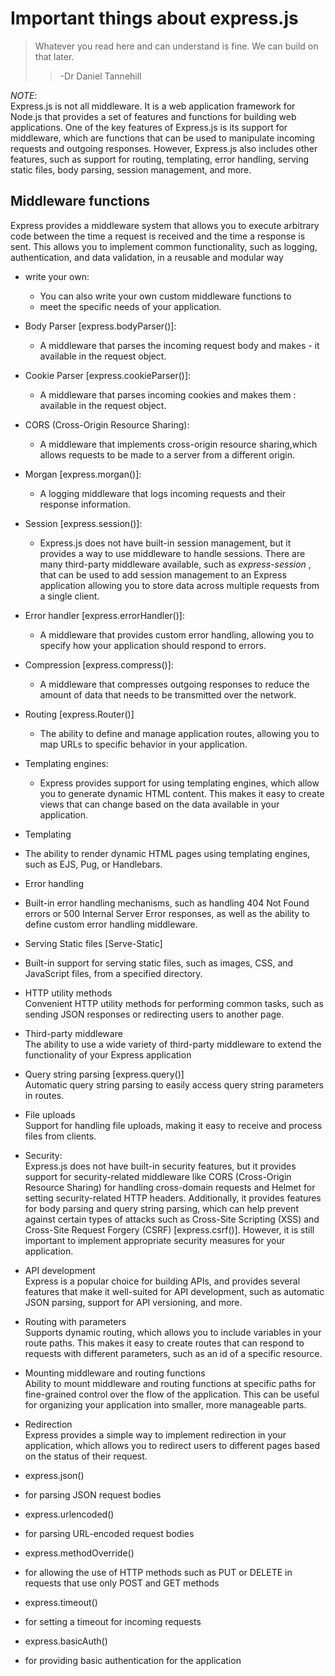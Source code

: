 # Important things about express.js  
  

>  Whatever you read here and can understand is fine. 
>  We can build on that later.
>>  -Dr Daniel Tannehill

_NOTE_:  
Express.js is not all middleware. It is a web application framework for Node.js that provides a set of features and functions for building web applications. One of the key features of Express.js is its support for middleware, which are functions that can be used to manipulate incoming requests and outgoing responses. However, Express.js also includes other features, such as support for routing, templating, error handling, serving static files, body parsing, session management, and more.

## Middleware functions
Express provides a middleware system that allows you to execute arbitrary code between the time a request is received and the time a response is sent. This allows you to implement common functionality, such as logging, authentication, and data validation, in a reusable and modular way

-   write your own:  
    - You can also write your own custom middleware functions to 
    - meet the specific needs of your application.

-   Body Parser [express.bodyParser()]:  
    - A middleware that parses the incoming request body and makes - it available in the request object.

-   Cookie Parser [express.cookieParser()]:  
    - A middleware that parses incoming cookies and makes them : available in the request object.

-   CORS (Cross-Origin Resource Sharing):  
    - A middleware that implements cross-origin resource sharing,which allows requests to be made to a server from a different origin.

-   Morgan [express.morgan()]:  
    - A logging middleware that logs incoming requests and their response information.

-   Session [express.session()]:  
    - Express.js does not have built-in session management, but it provides a way to use middleware to handle sessions. There are many third-party middleware available, such as *express-session* , that can be used to add session management to an Express application allowing you to store data across multiple requests from a single client.

-   Error handler [express.errorHandler()]:  
    - A middleware that provides custom error handling, allowing you to specify how your application should respond to errors.

-   Compression [express.compress()]:  
    - A middleware that compresses outgoing responses to reduce the amount of data that needs to be transmitted over the network.


- Routing [express.Router()]
  - The ability to define and manage application routes, allowing you to map URLs to specific behavior in your application.

- Templating engines:  
  - Express provides support for using templating engines, which allow you to generate dynamic HTML content. This makes it easy to create views that can change based on the data available in your application.

- Templating  
- The ability to render dynamic HTML pages using templating engines, such as EJS, Pug, or Handlebars.

- Error handling  
- Built-in error handling mechanisms, such as handling 404 Not Found errors or 500 Internal Server Error responses, as well as the ability to define custom error handling middleware.

- Serving Static files [Serve-Static]  
- Built-in support for serving static files, such as images, CSS, and JavaScript files, from a specified directory.

- HTTP utility methods  
Convenient HTTP utility methods for performing common tasks, such as sending JSON responses or redirecting users to another page.

- Third-party middleware  
The ability to use a wide variety of third-party middleware to extend the functionality of your Express application

- Query string parsing [express.query()]  
Automatic query string parsing to easily access query string parameters in routes.

- File uploads  
Support for handling file uploads, making it easy to receive and process files from clients.

- Security:  
Express.js does not have built-in security features, but it provides support for security-related middleware like CORS (Cross-Origin Resource Sharing) for handling cross-domain requests and Helmet for setting security-related HTTP headers. Additionally, it provides features for body parsing and query string parsing, which can help prevent against certain types of attacks such as Cross-Site Scripting (XSS) and Cross-Site Request Forgery (CSRF) [express.csrf()]. However, it is still important to implement appropriate security measures for your application.

- API development  
Express is a popular choice for building APIs, and provides several features that make it well-suited for API development, such as automatic JSON parsing, support for API versioning, and more.

- Routing with parameters  
Supports dynamic routing, which allows you to include variables in your route paths. This makes it easy to create routes that can respond to requests with different parameters, such as an id of a specific resource.

- Mounting middleware and routing functions  
Ability to mount middleware and routing functions at specific paths for fine-grained control over the flow of the application.
This can be useful for organizing your application into smaller, more manageable parts.

- Redirection  
Express provides a simple way to implement redirection in your application, which allows you to redirect users to different pages based on the status of their request.  

- express.json()  
 - for parsing JSON request bodies

- express.urlencoded()  
- for parsing URL-encoded request bodies

- express.methodOverride()  
 - for allowing the use of HTTP methods such as PUT or DELETE in requests that use only POST and GET methods  

- express.timeout()  
 - for setting a timeout for incoming requests  
 
- express.basicAuth()  
 - for providing basic authentication for the application